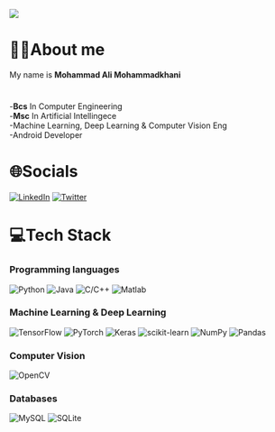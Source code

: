 ![](https://github.com/mohammadAliMkh/mohammadAliMkh/blob/main/giphy.gif)  

# 👨‍💻About me
My name is **Mohammad Ali Mohammadkhani**  
#
-**Bcs** In Computer Engineering  
-**Msc** In Artificial Intellingece  
-Machine Learning, Deep Learning & Computer Vision Eng  
-Android Developer  
  

# 🌐Socials
[![LinkedIn](https://img.shields.io/badge/LinkedIn-%230077B5.svg?logo=linkedin&logoColor=white)](https://www.linkedin.com/in/mohammadali-mohammadkhani/) [![Twitter](https://img.shields.io/badge/Twitter-%230077B5.svg?logo=twitter&logoColor=white)](https://twitter.com/Mamki434)   
# 💻Tech Stack
### Programming languages
![Python](https://img.shields.io/badge/Python-%2300599?style=for-the-badge&color=red) ![Java](https://img.shields.io/badge/Java-%2300599?style=for-the-badge&color=blue) ![C/C++](https://img.shields.io/badge/C/C++-%2300599?style=for-the-badge) ![Matlab](https://img.shields.io/badge/Matlab-%2300599?style=for-the-badge&color=black)  
### Machine Learning & Deep Learning
![TensorFlow](https://img.shields.io/badge/TensorFlow-%23FF6F00.svg?style=for-the-badge&logo=TensorFlow&logoColor=white) ![PyTorch](https://img.shields.io/badge/PyTorch-%23EE4C2C.svg?style=for-the-badge&logo=PyTorch&logoColor=white) ![Keras](https://img.shields.io/badge/Keras-%23D00000.svg?style=for-the-badge&logo=Keras&logoColor=white) ![scikit-learn](https://img.shields.io/badge/scikit--learn-%23F7931E.svg?style=for-the-badge&logo=scikit-learn&logoColor=white) ![NumPy](https://img.shields.io/badge/numpy-%23013243.svg?style=for-the-badge&logo=numpy&logoColor=white) ![Pandas](https://img.shields.io/badge/pandas-%23150458.svg?style=for-the-badge&logo=pandas&logoColor=white)  
### Computer Vision
![OpenCV](https://img.shields.io/badge/OpenCV-27338e?style=for-the-badge&logo=OpenCV&logoColor=white)
### Databases
![MySQL](https://img.shields.io/badge/mysql-%2300f.svg?style=for-the-badge&logo=mysql&logoColor=white)
![SQLite](https://img.shields.io/badge/sqlite-%2307405e.svg?style=for-the-badge&logo=sqlite&logoColor=white)
